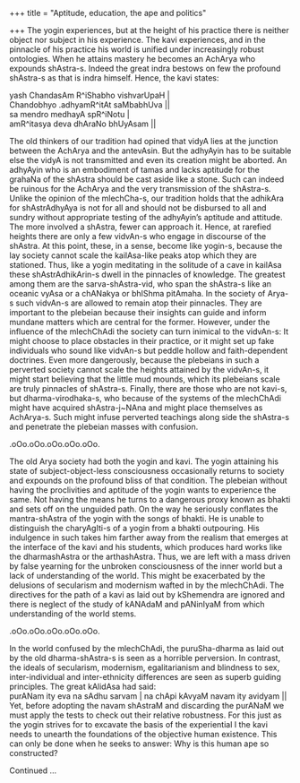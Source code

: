 +++
title = "Aptitude, education, the ape and politics"

+++
The yogin experiences, but at the height of his practice there is
neither object nor subject in his experience. The kavi experiences, and
in the pinnacle of his practice his world is unified under increasingly
robust ontologies. When he attains mastery he becomes an AchArya who
expounds shAstra-s. Indeed the great indra bestows on few the profound
shAstra-s as that is indra himself. Hence, the kavi states:

yash ChandasAm R^iShabho vishvarUpaH |  
Chandobhyo .adhyamR^itAt saMbabhUva ||  
sa mendro medhayA spR^iNotu |  
amR^itasya deva dhAraNo bhUyAsam ||

The old thinkers of our tradition had opined that vidyA lies at the
junction between the AchArya and the antevAsin. But the adhyAyin has to
be suitable else the vidyA is not transmitted and even its creation
might be aborted. An adhyAyin who is an embodiment of tamas and lacks
aptitude for the grahaNa of the shAstra should be cast aside like a
stone. Such can indeed be ruinous for the AchArya and the very
transmission of the shAstra-s. Unlike the opinion of the mlechCha-s, our
tradition holds that the adhikAra for shAstrAdhyAya is not for all and
should not be disbursed to all and sundry without appropriate testing of
the adhyAyin’s aptitude and attitude. The more involved a shAstra, fewer
can approach it. Hence, at rarefied heights there are only a few
vidvAn-s who engage in discourse of the shAstra. At this point, these,
in a sense, become like yogin-s, because the lay society cannot scale
the kailAsa-like peaks atop which they are stationed. Thus, like a yogin
meditating in the solitude of a cave in kailAsa these shAstrAdhikArin-s
dwell in the pinnacles of knowledge. The greatest among them are the
sarva-shAstra-vid, who span the shAstra-s like an oceanic vyAsa or a
chANakya or bhIShma pitAmaha. In the society of Arya-s such vidvAn-s are
allowed to remain atop their pinnacles. They are important to the
plebeian because their insights can guide and inform mundane matters
which are central for the former. However, under the influence of the
mlechChAdi the society can turn inimical to the vidvAn-s: It might
choose to place obstacles in their practice, or it might set up fake
individuals who sound like vidvAn-s but peddle hollow and
faith-dependent doctrines. Even more dangerously, because the plebeians
in such a perverted society cannot scale the heights attained by the
vidvAn-s, it might start believing that the little mud mounds, which its
plebeians scale are truly pinnacles of shAstra-s. Finally, there are
those who are not kavi-s, but dharma-virodhaka-s, who because of the
systems of the mlechChAdi might have acquired shAstra-j\~NAna and might
place themselves as AchArya-s. Such might infuse perverted teachings
along side the shAstra-s and penetrate the plebeian masses with
confusion.

.oOo.oOo.oOo.oOo.oOo.

The old Arya society had both the yogin and kavi. The yogin attaining
his state of subject-object-less consciousness occasionally returns to
society and expounds on the profound bliss of that condition. The
plebeian without having the proclivities and aptitude of the yogin wants
to experience the same. Not having the means he turns to a dangerous
proxy known as bhakti and sets off on the unguided path. On the way he
seriously conflates the mantra-shAstra of the yogin with the songs of
bhakti. He is unable to distinguish the charyAgIti-s of a yogin from a
bhakti outpouring. His indulgence in such takes him farther away from
the realism that emerges at the interface of the kavi and his students,
which produces hard works like the dharmashAstra or the arthashAstra.
Thus, we are left with a mass driven by false yearning for the unbroken
consciousness of the inner world but a lack of understanding of the
world. This might be exacerbated by the delusions of secularism and
modernism wafted in by the mlechChAdi. The directives for the path of a
kavi as laid out by kShemendra are ignored and there is neglect of the
study of kANAdaM and pANinIyaM from which understanding of the world
stems.

.oOo.oOo.oOo.oOo.oOo.

In the world confused by the mlechChAdi, the puruSha-dharma as laid out
by the old dharma-shAstra-s is seen as a horrible perversion. In
contrast, the ideals of secularism, modernism, egalitarianism and
blindness to sex, inter-individual and inter-ethnicity differences are
seen as superb guiding principles. The great kAlidAsa had said:  
purANam ity eva na sAdhu sarvam | na chApi kAvyaM navam ity avidyam ||  
Yet, before adopting the navam shAstraM and discarding the purANaM we
must apply the tests to check out their relative robustness. For this
just as the yogin strives for to excavate the basis of the experiential
I the kavi needs to unearth the foundations of the objective human
existence. This can only be done when he seeks to answer: Why is this
human ape so constructed?

Continued …
